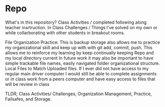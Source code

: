 # Repo
What's in this repository?
Class Activities / completed following along teacher insrtruction.
In Class Challenges / Things I've solved on my own or while collarborating with other students in breakout rooms.

File Organization Practice:
This is backup storage also allows me to practice my organizational skill and keep up with with git add, commit, push.
This allows me to reinforce my learning by keep continually keeping Repo and my local directory current In future work it may also be important to have simple trackable file names, easily navigated folder organizational structure. Local Files to Match Uploaded files. If I ever did not have access to my regular main driver computer I would still be able to complete assignments or in class work from a peers computer and have easy access to files that will be review in class

TLDR; Class Activities/ Challenges, Organization Management, Practice, Failsafes, and Storage.
